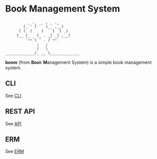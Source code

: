 # Book Management System


              _ ._  _ , _ ._
            (_ ' ( `  )_  .__)
          ( (  (    )   `)  ) _)
         (__ (_   (_ . _) _) ,__)
             `~~`\ ' . /`~~`
                  ;   ;
                  /   \
    _____________/_ __ \_____________

**boom** (from **Boo**k **M**anagement System) is a simple book management system.


## CLI

See [CLI](CLI)


## REST API

See [API](API)


## ERM

See [ERM](ERM)
